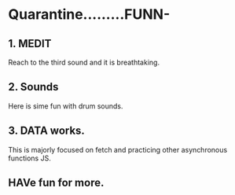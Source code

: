 # Quarantine.........FUNN-

## 1. MEDIT
   Reach to the third sound and it is breathtaking.
   
## 2. Sounds
   Here is sime fun with drum sounds.

## 3. DATA works.
   This is majorly focused on fetch and practicing other asynchronous functions JS.
   
   ## HAVe fun for more.
